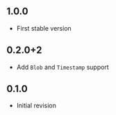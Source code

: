 ## 1.0.0

* First stable version

## 0.2.0+2

* Add `Blob` and `Timestamp` support

## 0.1.0

* Initial revision
